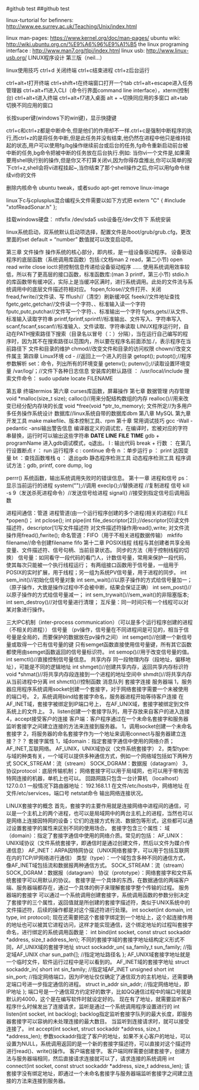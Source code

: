#github test
##github test

linux-turtorial for befinners: http://www.ee.surrey.ac.uk/Teaching/Unix/index.html

linux man-pages:  https://www.kernel.org/doc/man-pages/
ubuntu wiki:      http://wiki.ubuntu.org.cn/%E9%A6%96%E9%A1%B5
the linux programing interface :  http://www.man7.org/tlpi/index.html
linux usb: http://www.linux-usb.org/
LINUX程序设计 第三版（neil...）

linux使用技巧
ctrl+d 关闭终端
ctrl+c结束进程
ctrl+z后台运行

ctrl+alt+t打开终端
ctrl+shift+t在终端窗口打开一个tab
ctrl+alt+escape进入任务管理器
ctrl+alt+f1进入CLI（命令行界面command line interface），xterm(控制台)
ctrl+alt+t进入终端
ctrl+alt+f7进入桌面
alt + ~切换同应用的多窗口
alt+tab切换不同应用的窗口

长按super键(windows下的win键)，显示快捷键

ctrl+c和ctrl+z都是中断命令,但是他们的作用却不一样.ctrl+c是强制中断程序的执行,而ctrl+z的是将任务中断,但是此任务并没有结束,他仍然在进程中他只是维持挂起的状态,用户可以使用fg/bg操作继续前台或后台的任务,fg命令重新启动前台被中断的任务,bg命令把被中断的任务放在后台执行.例如:
当你vi一个文件是,如果需要用shell执行别的操作,但是你又不打算关闭vi,因为你得存盘推出,你可以简单的按下ctrl+z,shell会将vi进程挂起~,当你结束了那个shell操作之后,你可以用fg命令继续vi你的文件

删除内核命令 ubuntu tweak，或者sudo apt-get remove linux-image

linux下c与cplusplus混合编程头文件需要以如下方式把
extern "C"
{
     #include "xtofReadSonar.h"
};

挂载windows硬盘： ntfsfix /dev/sda5
usb设备在/dev文件下
系统安装

linux系统启动，双系统默认启动项选择，配置文件是/boot/grub/grub.cfg，更改里面的set default = “number” 数值就可以改变启动项。

第三章 文件操作
操作系统的核心部分，即内核，是一组设备驱动程序。
设备驱动程序的底层函数（系统调用库函数）包括:(文档man 2 read，第二小节)
     open
     read
     write
     close
     ioctl:把控制信息传递给设备驱动程序
     ……
使用系统调用效率较低，所以有了更高层的接口函数，标准函数库:(man 3 printf，第三小节)
     stdio.h的库函数带有缓冲区，实际上是当缓冲区满时，进行系统调用。此处的文件流与系统调用中的底层文件描述符相对应。
     fopen,fclose//文件打开、关闭
     fread,fwrite//文件读、写
     fflush//（清空）刷新缓冲区
     fseek//文件地址查找
     fgetc,getc,getchar//文件读一个字符、、标准输入读一个字符
     fputc,putc,putchar//文件写一个字符、、标准输出一个字符
     fgets,gets//从文件、标准输入读取字符串
     printf,fprintf,sprintf//标准输出、文件写入、字符串写入
     scanf,fscanf,sscanf//标准输入、文件读取、字符串读取
LINUX程序运行时，自动在PATH搜索路径下搜索（目录名以冒号（：）分隔），当在运行自己编写的程序时，因为其不在搜索路径以范围内，所以要在程序名前面添加./，表示程序在当前路径下
文件和目录的维护
chmod//改变文件和目录的访问权限
chown//改变文件属主
第四章 Linux环境
cd -  //返回上一个进入的目录
getopt(); putopt();//程序参数解析
set：命令，列出所有的环境变量
getenv(); putenv();//读取设置环境变量
/var/log/；//文件下各种日志信息
安装库的默认路径 ： /usr/local/include
搜索文件命令： sudo update
                         locate FILENAME

第五章 终端termios
第六章 curses库函数，屏幕操作
第七章 数据管理
内存管理
void *malloc(size_t size);
calloc()//用来分配结构数组的内存
realloc()//用来改变已经分配内存块的长度
void *free(void *ptr_to_memory);
文件所定//为多用户多任务操作系统设计
数据库//linux系统自带的数据库dbm
第八章 MySQL
第九章 开发工具
make makefile、版本控制工具、rpm
第十章 常用调试技巧
gcc -Wall -pedantic -ansi输出警告信息
编译器定义的调试宏，在编译时，宏被对应的字符串替换，运行时可以输出这些字符串
__DATE__
__LINE__
__FILE__
__TIME__
gdb + programName 进入gdb调试模式，q退出。
l : 输出代码
break + 行数 ： 在第几行设置断点
r ： run 运行程序
c  : continue 命令
n ：单步运行
p ： print 达因变量
bt ：查找函数堆栈
q ： 退出gdb
静态程序检测工具
动态程序检测工具
程序调试方法：gdb, printf, core dump, log

perrr() 系统函数，输出系统调用失败时的错误信息。
第十一章 进程和信号
ps： 显示当前运行的进程
system("");//调用
execlp();//替换进程
//复制进程
信号
kill -s 9（发送杀死进程命令）//发送信号给进程
signal() //接受到指定信号后调用函数

进程间通信：管道
进程管道(由一个运行程序创建的多个进程(相关的进程))
FILE *popen()；
int pclose();
int pipe(int file_descriptor[2]);//descriptor[0]读文件描述符，descriptor[1]写文件描述符
对文件描述符操作用read(),write;
对文件流操作用fread(),fwrite();
命名管道：FIFO（用于不相关进程数据传输）
mkfifo filename//命令创建filename fifo
第十二章 POSIX线程
线程与其创建者共享全局变量、文件描述符、信号句柄、当前目录状态。
同步的方法（用于控制线程的切换）
     信号量：如同看守一段代码的看门人，计数信号量，常用来保护一段代码，使其每次只能被一个执行线程运行；
         有两组接口函数用于信号量，一组用于POSIX的实时扩展，用于线程；另一组为系统PV信号量，用于进程的同步。
         int sem_init()//初始化信号量对象
         int sem_wait()//以原子操作的方式给信号量加一；（原子操作，大致是操作过程中不会被中断，结果会保证正确）
         int sem_post()//以原子操作的方式给信号量减一；
         int sem_trywait()//sem_wait()的非阻塞版本;
         int sem_destroy()//对信号量进行清理；
     互斥量：同一时间只有一个线程可以对某对象进行操作。

三大IPC机制（inter-process communication）（可以是多个运行程序创建的进程（不相关的进程））
信号量
（pv操作，信号量在不同进程间是可见的，相当于信号量是全局的，而要保护的数据放在pv操作之间）
int semget()//创建一个新信号量或取得一个已有信号量的键
只有semget函数直接使用信号量键，所有其它函数都使用由semget函数返回的信号量标识符。
int semop()//用于改变信号量的值。
int semctl()//直接控制信号量信息。
共享内存
同一段物理内存（段地址，偏移地址），可能是不同的逻辑地址
int shmget()//创建共享内存，返回共享内存标识符
void *shmat()//将共享内存段连接到一个进程的地址空间中
shmdt()//将共享内存从当前进程中分离
int shmctl()//控制函数
消息队列
套接字连接
服务器端
1，服务器应用程序系统调用socket创建一个套接字，对于网络套接字需要一个未被使用的端口号。
2，系统调用bind给套接字命名，服务器进程开始等待客户连接
     在AF_INET域，套接字被绑定到IP端口号上，
     在AF_UNIX域，套接字被绑定到文件系统上的文件上。
3，listen创建一个套接字队列，用于存放来自客户的进入连接
4，accept接受客户的连接
客户端：客户程序通过在一个未命名套接字和服务器监听套接字之间建立连接的方法来连接到服务器。
1，调用socket创建一个未命名套接字
2，将服务器的命名套接字作为一个地址来调用connect与服务器建立连接？？？
套接字属性
1，域domain：指定套接字通信中使用的网络介质；
AF_INET,互联网络。
AF_UNIX，UNIX域协议（文件系统套接字）
2，类型type:与域的种类有关，一个域可以提供多种通信方式，例如一个网络域包括如下两种方式
SOCK_STREAM：流（stream）
SOCK_DGRAM：数据报（datagram）
3，协议protocol：底层传输机制；
网络套接字可以用于局域网，也可以用于带有因特网连接的机器，单机上也可以。
回路网路只包含一台计算机 （localhost）127.0.0.1
一般情况下路由器地址： 192.168.1.1
在文件/etc/hosts中，网络地址
在文件/etc/services，端口号
netstat命令     输出网络连接状况。

LINUX套接字的概念
首先，套接字的主要作用就是连接网络中进程间的通信，可以是一个主机上的两个进程，也可以是局域网中的两台主机上的进程，当然也可以是网络上连接因特网的设备；它们的连接方式有流、数据包等形式，这些都可以通过设置套接字的属性来区别不同的使用场合。
套接字包含三个属性：
     域（domain）：指定了套接字通信中使用的网络介质。常见的包括：
          AF_UNIX：UNIX域协议（文件系统套接字，即通信时是通过创建文件，然后以文件为媒介传递信息）
          AF_INET：ARPA因特网协议（UNIX网络套接字，可以用于包括互联网在内的TCP/IP网络进行通信）
     类型（type）：一个域包含多种不同的通信方式，像AF_INET域包括流和数据报两种通信方式。
SOCK_STREAM：流（stream）
SOCK_DGRAM：数据报（datagram）
     协议（prototype）：网络套接字和文件系统套接字可以用默认的协议。
套接字是一个具体的东西，在数据通信的两端客户端、服务器端都存在，通过一个具体的例子来理解套接字整个传输的过程。
服务器端的套接字
可以通过一个系统调用创建套接字，系统调用函数的参数分别决定了套接字的三个属性，返回值就是所创建的套接字描述符，类似于UNIX系统中的文件描述符，后续的操作都是对这个描述符进行处理。
int socket(int domain, int type, int protocol);
现在还需要把这个套接字绑定到一个地址上，这个起连接作用的地址也可以被其它进程访问，这样才能实现通信，这个绑定地址的过程叫套接字命名，进行绑定的系统调用函数是：
int bind(int socket, const struct sockaddr *address, size_t address_len);
不同的套接字域的套接字地址结构定义形式不同，AF_UNIX域的套接字地址
struct sockaddr_un{
     sa_family_t sun_family;   //指定域AF_UNIX
     char sun_path[];     //指定地址路径名
};
AF_UNIX域套接字地址就是一个临时文件，软件运行过程中是可以看到的。
AF_INET域的套接字地址
struct sockaddr_in{
     short int sin_family;     //指定域AF_INET
     unsigned short int sin_port; //指定网络端口，因为IP地址仅仅确定了通信双方的主机地址，还需要确定端口号进一步指定通信的进程。
     struct in_addr sin_addr; //指定网络地址，即IP地址
};
端口号是一个通信双方约定好的数字，比如QQ通信过程中的端口号就是默认的4000，这个是在编写软件时就设定好的。
现在有了地址，就需要监听客户程序什么时候发出了连接请求，监听是通过一个系统调用程序设置进行的
int listen(int socket, int backlog);
backlog指定监听套接字队列的最大长度，即服务器套接字可以容纳的未处理连接的最大数目。
当监听到连接请求时，就可以接受连接了。
int accept(int socket, struct sockaddr *address, size_t *address_len);
参数sockaddr指定了客户的地址，如果不关心客户的地址，可以设置为NULL，系统调用返回的是一个新的套接字描述符，可以直接对这个描述符进行read()、write()操作。
客户端套接字。
客户端同样需要创建套接字，创建方法与服务器端相同，然后直接请求连接就可以了，请求连接的系统调用
int connect(int socket, const struct sockaddr *address, size_t address_len);
该套接字没有绑定地址，即通过一个未命名套接字与服务器端监听套接字之间建立连接的方法来连接到服务器。
